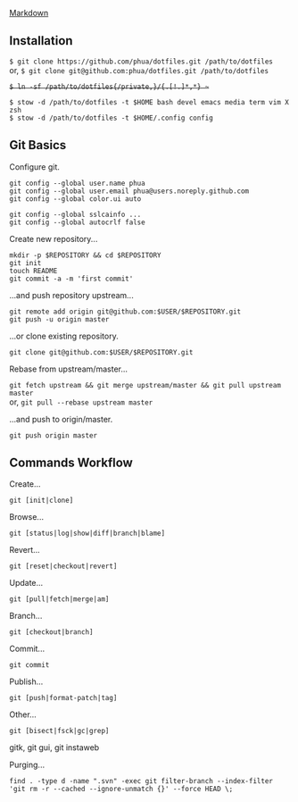 [Markdown](https://daringfireball.net/projects/markdown/)

## Installation

`$ git clone https://github.com/phua/dotfiles.git /path/to/dotfiles`  
or, `$ git clone git@github.com:phua/dotfiles.git /path/to/dotfiles`

<strike>`$ ln -sf /path/to/dotfiles{/private,}/{.[!.]*,*} ~`</strike>

`$ stow -d /path/to/dotfiles -t $HOME bash devel emacs media term vim X zsh`  
`$ stow -d /path/to/dotfiles -t $HOME/.config config`

## Git Basics

Configure git.

`git config --global user.name phua`  
`git config --global user.email phua@users.noreply.github.com`  
`git config --global color.ui auto`

`git config --global sslcainfo ...`  
`git config --global autocrlf false`

Create new repository...

`mkdir -p $REPOSITORY && cd $REPOSITORY`  
`git init`  
`touch README`  
`git commit -a -m 'first commit'`

...and push repository upstream...

`git remote add origin git@github.com:$USER/$REPOSITORY.git`  
`git push -u origin master`

...or clone existing repository.

`git clone git@github.com:$USER/$REPOSITORY.git`

Rebase from upstream/master...

`git fetch upstream && git merge upstream/master && git pull upstream master`  
or, `git pull --rebase upstream master`

...and push to origin/master.

`git push origin master`

## Commands Workflow

Create...

`git [init|clone]`

Browse...

`git [status|log|show|diff|branch|blame]`

Revert...

`git [reset|checkout|revert]`

Update...

`git [pull|fetch|merge|am]`

Branch...

`git [checkout|branch]`

Commit...

`git commit`

Publish...

`git [push|format-patch|tag]`

Other...

`git [bisect|fsck|gc|grep]`

gitk, git gui, git instaweb

Purging...

`find . -type d -name ".svn" -exec git filter-branch --index-filter 'git rm -r --cached --ignore-unmatch {}' --force HEAD \;`
